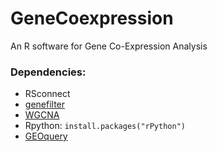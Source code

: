 # GeneCoexpression
An R software for Gene Co-Expression Analysis


### Dependencies:<br/>
* RSconnect<br/>
* [genefilter](https://bioconductor.org/packages/release/bioc/html/genefilter.html)<br/>
* [WGCNA](https://labs.genetics.ucla.edu/horvath/CoexpressionNetwork/Rpackages/WGCNA/)<br/>
* Rpython: `install.packages("rPython")`
* [GEOquery](https://bioconductor.org/packages/release/bioc/html/GEOquery.html)
